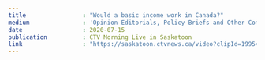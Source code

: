 ```yaml
---
title                : "Would a basic income work in Canada?"
medium               : 'Opinion Editorials, Policy Briefs and Other Commentary'
date                 : 2020-07-15
publication          : CTV Morning Live in Saskatoon
link                 : "https://saskatoon.ctvnews.ca/video?clipId=1995438"
---
```

